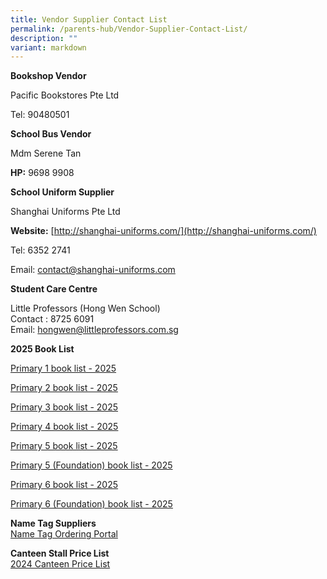```yaml
---
title: Vendor Supplier Contact List
permalink: /parents-hub/Vendor-Supplier-Contact-List/
description: ""
variant: markdown
---
```

**Bookshop Vendor**

Pacific Bookstores Pte Ltd

Tel: 90480501

**School Bus Vendor**

Mdm Serene Tan

**HP:**&nbsp;9698 9908

**School Uniform Supplier**

Shanghai Uniforms Pte Ltd

**Website:**&nbsp;[http://shanghai-uniforms.com/](http://shanghai-uniforms.com/)

Tel: 6352 2741

Email:&nbsp;[contact@shanghai-uniforms.com](mailto:contact@shanghai-uniforms.com)&nbsp;

**Student Care Centre**

Little Professors (Hong Wen School)  
Contact : 8725 6091  
Email:&nbsp;[hongwen@littleprofessors.com.sg](mailto:hongwen@littleprofessors.com.sg)

**2025 Book List**



[Primary 1 book list - 2025](/files/P1_Booklist_2025.pdf)

[Primary 2 book list - 2025](/files/P2_Booklist_2025.pdf)

[Primary 3 book list - 2025](/files/P3_Booklist_2025.pdf)

[Primary 4 book list - 2025](/files/P4_Booklist_2025.pdf)

[Primary 5 book list - 2025](/files/P5_Booklist_2025.pdf)

[Primary 5 (Foundation) book list - 2025](/files/P5F_Booklist_2025.pdf)

[Primary 6 book list - 2025](/files/P6_Booklist_2025.pdf)

[Primary 6 (Foundation) book list - 2025](/files/P6F_Booklist_2025.pdf)

**Name Tag Suppliers**  
[Name Tag Ordering Portal](http://www.stitchwerkz.sg/nametags_hws)

**Canteen Stall Price List**  
[2024 Canteen Price List](/files/Parents'%20Hub/Vendorsupplier%20contact%20list/Canteen_Prices_2024__July_.pdf)